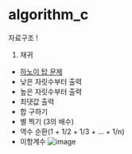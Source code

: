 # algorithm_c
자료구조 !
1. 재귀
* [하노이 탑 문제](재귀_Hanoi.c)
* 낮은 자릿수부터 출력
* 높은 자릿수부터 출력
* 최댓값 출력
* 합 구하기
* 별 찍기 (3의 배수)
* 역수 순환(1 + 1/2 + 1/3 + ... + 1/n)
* 이항계수
![image](https://user-images.githubusercontent.com/100748928/177551767-96106163-5e95-4a00-b068-7b9cf3780d54.png)
